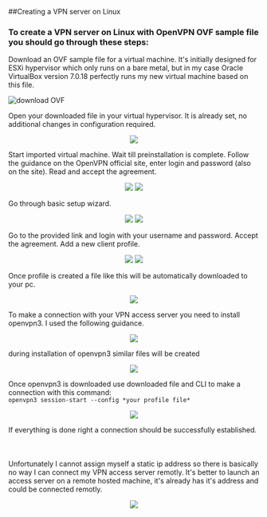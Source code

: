 ##Creating a VPN server on Linux
### To create a VPN server on Linux with OpenVPN OVF sample file you should go through these steps:
Download an OVF sample file for a virtual machine. It's initially designed for ESXi hypervisor which only runs on a bare metal, but in my case Oracle VirtualBox version 7.0.18
perfectly runs my new virtual machine based on this file.

![download OVF](https://github.com/user-attachments/assets/b8d0acca-37bf-4ab8-8fa1-c2eac56d4207)

Open your downloaded file in your virtual hypervisor. It is already set, no additional changes in configuration required.


<p align="center">
<img src="https://github.com/user-attachments/assets/32aeb6fd-fbfa-4b54-a15a-8f737250c675">
</p>

Start imported virtual machine. Wait till preinstallation is complete. Follow the guidance on the OpenVPN official site, enter login and password (also on the site). Read and accept the agreement.

<p align="center">
<img src="https://github.com/user-attachments/assets/800271ec-17fd-4f06-a139-9fc9d3dc3730">
<img src="https://github.com/user-attachments/assets/8fce734c-53ff-4f61-a5c5-ddd68df2cc7a">
</p>

Go through basic setup wizard.

<p align="center">
<img src="https://github.com/user-attachments/assets/0e2ae27b-80e7-4da8-a3d7-9913a45c4fc1">
<img src="https://github.com/user-attachments/assets/45e10b2a-9d4b-4b84-884f-37a41cadd8dc">
</p>

Go to the provided link and login with your username and password. Accept the agreement. Add a new client profile.

<p align="center">
<img src="https://github.com/user-attachments/assets/b6f8ba5c-465e-40f6-b84b-91931286517b">
<img src="https://github.com/user-attachments/assets/287a4cb4-b3f3-4fd0-9edb-0c58680a1bd1">
</p>

Once profile is created a file like this will be automatically downloaded to your pc.

<p align="center">
<img src="https://github.com/user-attachments/assets/8bc5bc62-cf1e-4894-858c-efec4332e4c0">
</p>

To make a connection with your VPN access server you need to install openvpn3. I used the following guidance.

<p align="center">
<img src="https://github.com/user-attachments/assets/ff7dbf40-9122-4396-ab98-8f8cedf1667a">
</p>

during installation of openvpn3 similar files will be created

<p align="center">
<img src="https://github.com/user-attachments/assets/44bdec92-72c0-42aa-bb2a-b2b90384c75b">
</p>

Once openvpn3 is downloaded use downloaded file and CLI to make a connection with this command: <br>
`openvpn3 session-start --config *your profile file*`

<p align="center">
<img src="https://github.com/user-attachments/assets/e6f53256-77ef-4ea9-8a0c-2c1976e96c54">
</p>

If everything is done right a connection should be successfully established.
<br>
<br>
<br>
<br>
Unfortunately I cannot assign myself a static ip address so there is basically no way I can connect my VPN access server remotly. It's better to launch an access server on a remote hosted machine, it's already has it's address and could be connected remotly.

<p align="center">
<img src="https://github.com/user-attachments/assets/a968c99c-9d74-4ab4-9ae9-4dac874c2d19">
</p>

